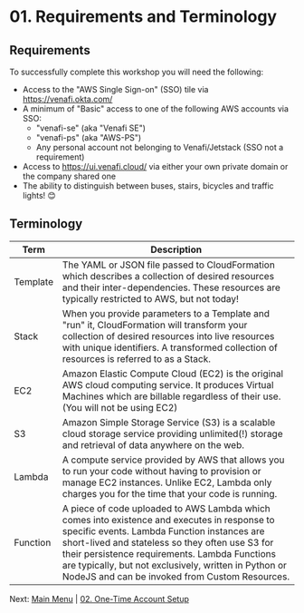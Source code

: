 # 01. Requirements and Terminology 

## Requirements

To successfully complete this workshop you will need the following:

- Access to the "AWS Single Sign-on" (SSO) tile via https://venafi.okta.com/
- A minimum of "Basic" access to one of the following AWS accounts via SSO:
  - "venafi-se" (aka "Venafi SE")
  - "venafi-ps" (aka "AWS-PS")
  - Any personal account not belonging to Venafi/Jetstack (SSO not a requirement)
- Access to https://ui.venafi.cloud/ via either your own private domain or the company shared one
- The ability to distinguish between buses, stairs, bicycles and traffic lights! 😊

## Terminology

| Term  | Description |
| - | - |
| Template | The YAML or JSON file passed to CloudFormation which describes a collection of desired resources and their inter-dependencies. These resources are typically restricted to AWS, but not today! |
| Stack | When you provide parameters to a Template and "run" it, CloudFormation will transform your collection of desired resources into live resources with unique identifiers. A transformed collection of resources is referred to as a Stack. |
| EC2 | Amazon Elastic Compute Cloud (EC2) is the original AWS cloud computing service. It produces Virtual Machines which are billable regardless of their use. (You will not be using EC2) |
| S3 | Amazon Simple Storage Service (S3) is a scalable cloud storage service providing unlimited(!) storage and retrieval of data anywhere on the web. |
| Lambda | A compute service provided by AWS that allows you to run your code without having to provision or manage EC2 instances. Unlike EC2, Lambda only charges you for the time that your code is running. |
| Function | A piece of code uploaded to AWS Lambda which comes into existence and executes in response to specific events. Lambda Function instances are short-lived and stateless so they often use S3 for their persistence requirements. Lambda Functions are typically, but not exclusively, written in Python or NodeJS and can be invoked from Custom Resources. |

Next: [Main Menu](../README.md) | [02. One-Time Account Setup](../02-one-time-account-setup/README.md)

